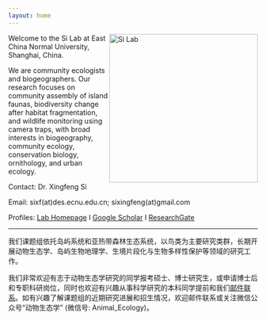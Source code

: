 ```yaml
---
layout: home
---
```


<p><img src="http://sixf.org/files/images/silablogo.jpg" width="300" title="Si Lab" align="right" /></p>

Welcome to the Si Lab at East China Normal University, Shanghai, China.

We are community ecologists and biogeographers. Our research focuses on community assembly of island faunas, biodiversity change after habitat fragmentation, and wildlife monitoring using camera traps, with broad interests in biogeography, community ecology, conservation biology, ornithology, and urban ecology.

Contact: Dr. Xingfeng Si

Email: sixf(at)des.ecnu.edu.cn; sixingfeng(at)gmail.com

Profiles: [Lab Homepage](https://faculty.ecnu.edu.cn/_s31/sxf2/main.psp) I [Google Scholar](https://scholar.google.com/citations?user=wI1qfPsAAAAJ&hl=en) I [ResearchGate](https://www.researchgate.net/profile/Xingfeng_Si)

---

我们课题组依托岛屿系统和亚热带森林生态系统，以鸟类为主要研究类群，长期开展动物生态学、岛屿生物地理学、生境片段化与生物多样性保护等领域的研究工作。

我们非常欢迎有志于动物生态学研究的同学报考硕士、博士研究生，或申请博士后和专职科研岗位，同时也欢迎有兴趣从事科学研究的本科同学提前和我们[邮件联系](mailto:sixf@des.ecnu.edu.cn)。如有兴趣了解课题组的近期研究进展和招生情况，欢迎邮件联系或关注微信公众号“动物生态学” (微信号: Animal_Ecology)。